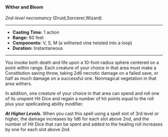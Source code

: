 #### Wither and Bloom
*2nd-level necromancy* (Druid,Sorcerer,Wizard)
___
- **Casting Time:** 1 action
- **Range:** 60 feet
- **Components:** V, S, M (a withered vine twisted into a loop)
- **Duration:** Instantaneous
---
You invoke both death and life upon a 10-foot-radius sphere centered on a point within range. Each creature of your choice in that area must make a Constitution saving throw, taking 2d6 necrotic damage on a failed save, or half as much damage on a successful one. Nonmagical vegetation in that area withers.

In addition, one creature of your choice in that area can spend and roll one of its unspent Hit Dice and regain a number of hit points equal to the roll plus your spellcasting ability modifier.

***At Higher Levels.*** When you cast this spell using a spell slot of 3rd level or higher, the damage increases by 1d6 for each slot above 2nd, and the number of Hit Dice that can be spent and added to the healing roll increases by one for each slot above 2nd.
